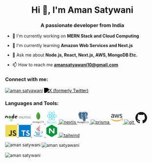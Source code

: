 <h1 align="center">Hi 👋, I'm Aman Satywani</h1>
<h3 align="center">A passionate developer from India</h3>


- 🔭 I'm currently working on **MERN Stack and Cloud Computing**


- 🌱 I'm currently learning **Amazon Web Services and Next.js**

<!-- - 👨‍💻 All of my projects are available at [https://](https://) -->


- 💬 Ask me about **Node.js, React, Next.js, AWS, MongoDB Etc.**

- 📫 How to reach me **amansatyawani10@gmail.com**


<h3 align="left">Connect with me:</h3>
<p align="left">
<a href="https://www.linkedin.com/in/aman-satyawani-2566a5222/" target="blank"><img align="center" src="https://raw.githubusercontent.com/rahuldkjain/github-profile-readme-generator/master/src/images/icons/Social/linked-in-alt.svg" alt="aman satyawani" height="30" width="40" /></a>
<a href="https://x.com/satyawani_aman" target="blank"><img align="center" src="https://cdn.jsdelivr.net/gh/devicons/devicon/icons/twitter/twitter-original.svg" alt="X (formerly Twitter)" height="30" width="40" style="filter: brightness(0);"/></a>
</p>

<h3 align="left">Languages and Tools:</h3>
<p align="left">
<a href="https://nodejs.org" target="_blank" rel="noreferrer"> <img src="https://raw.githubusercontent.com/devicons/devicon/master/icons/nodejs/nodejs-original-wordmark.svg" alt="nodejs" width="40" height="40"/> </a>
<a href="https://expressjs.com" target="_blank" rel="noreferrer"> <img src="https://raw.githubusercontent.com/devicons/devicon/master/icons/express/express-original-wordmark.svg" alt="express" width="40" height="40"/> </a>
<a href="https://www.mongodb.com/" target="_blank" rel="noreferrer"> <img src="https://raw.githubusercontent.com/devicons/devicon/master/icons/mongodb/mongodb-original-wordmark.svg" alt="mongodb" width="40" height="40"/> </a>
<a href="https://reactjs.org/" target="_blank" rel="noreferrer"> <img src="https://raw.githubusercontent.com/devicons/devicon/master/icons/react/react-original-wordmark.svg" alt="react" width="40" height="40"/> </a>
<a href="https://nextjs.org/" target="_blank" rel="noreferrer"> <img src="https://cdn.worldvectorlogo.com/logos/nextjs-2.svg" alt="nextjs" width="40" height="40"/> </a>
<a href="https://www.postgresql.org" target="_blank" rel="noreferrer"> <img src="https://raw.githubusercontent.com/devicons/devicon/master/icons/postgresql/postgresql-original-wordmark.svg" alt="postgresql" width="40" height="40"/> </a>
<a href="https://www.prisma.io/" target="_blank" rel="noreferrer"> <img src="https://www.prisma.io/images/favicon-32x32.png" alt="prisma" width="40" height="40"/> </a>
<a href="https://aws.amazon.com" target="_blank" rel="noreferrer"> <img src="https://raw.githubusercontent.com/devicons/devicon/master/icons/amazonwebservices/amazonwebservices-original-wordmark.svg" alt="aws" width="40" height="40"/> </a>
<a href="https://git-scm.com/" target="_blank" rel="noreferrer"> <img src="https://www.vectorlogo.zone/logos/git-scm/git-scm-icon.svg" alt="git" width="40" height="40"/> </a>
<a href="https://github.com" target="_blank" rel="noreferrer"> <img src="https://raw.githubusercontent.com/devicons/devicon/master/icons/github/github-original.svg" alt="github" width="40" height="40"/> </a>
<a href="https://developer.mozilla.org/en-US/docs/Web/JavaScript" target="_blank" rel="noreferrer"> <img src="https://raw.githubusercontent.com/devicons/devicon/master/icons/javascript/javascript-original.svg" alt="javascript" width="40" height="40"/> </a>
<a href="https://www.typescriptlang.org/" target="_blank" rel="noreferrer"> <img src="https://raw.githubusercontent.com/devicons/devicon/master/icons/typescript/typescript-original.svg" alt="typescript" width="40" height="40"/> </a>
<a href="https://www.java.com" target="_blank" rel="noreferrer"> <img src="https://raw.githubusercontent.com/devicons/devicon/master/icons/java/java-original.svg" alt="java" width="40" height="40"/> </a>
<a href="https://www.nginx.com" target="_blank" rel="noreferrer"> <img src="https://raw.githubusercontent.com/devicons/devicon/master/icons/nginx/nginx-original.svg" alt="nginx" width="40" height="40"/> </a>
<a href="https://tailwindcss.com/" target="_blank" rel="noreferrer"> <img src="https://www.vectorlogo.zone/logos/tailwindcss/tailwindcss-icon.svg" alt="tailwind" width="40" height="40"/> </a>
</p>

<p><img align="left" src="https://github-readme-stats.vercel.app/api/top-langs/?username=satyawaniaman&theme=vue-dark&show_icons=true&hide_border=true&layout=compact" alt="aman satywani" /></p>

<p>&nbsp;<img align="center" src="https://github-readme-streak-stats.herokuapp.com/?user=satyawaniaman&theme=vue-dark&hide_border=true" alt="aman satyawani" /></p>

<p><img align="center" src="https://github-readme-stats.vercel.app/api/top-langs/?username=satyawaniaman&theme=vue-dark&show_icons=true&hide_border=true&layout=compact" alt="aman satywani" /></p>

